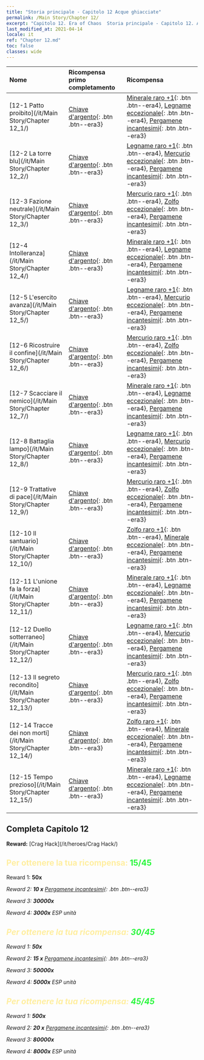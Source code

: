 ```yaml
---
title: "Storia principale - Capitolo 12 Acque ghiacciate"
permalink: /Main Story/Chapter 12/
excerpt: "Capitolo 12. Era of Chaos  Storia principale - Capitolo 12. Acque ghiacciate"
last_modified_at: 2021-04-14
locale: it
ref: "Chapter 12.md"
toc: false
classes: wide
---
```


  | Nome |  Ricompensa primo completamento | Ricompensa |
  |:------------|:------------|:------------| 
  | [12-1 Patto proibito](/it/Main Story/Chapter 12_1/) | [Chiave d'argento](/it/Items/con_693/){: .btn .btn--era3} | [Minerale raro +1](/it/Items/mat_40/){: .btn .btn--era4}, [Legname eccezionale](/it/Items/mat_34/){: .btn .btn--era4}, [Pergamene incantesimi](/it/Items/con_694/){: .btn .btn--era3} |
  | [12-2 La torre blu](/it/Main Story/Chapter 12_2/) | [Chiave d'argento](/it/Items/con_693/){: .btn .btn--era3} | [Legname raro +1](/it/Items/mat_41/){: .btn .btn--era4}, [Mercurio eccezionale](/it/Items/mat_35/){: .btn .btn--era4}, [Pergamene incantesimi](/it/Items/con_694/){: .btn .btn--era3} |
  | [12-3 Fazione neutrale](/it/Main Story/Chapter 12_3/) | [Chiave d'argento](/it/Items/con_693/){: .btn .btn--era3} | [Mercurio raro +1](/it/Items/mat_42/){: .btn .btn--era4}, [Zolfo eccezionale](/it/Items/mat_36/){: .btn .btn--era4}, [Pergamene incantesimi](/it/Items/con_694/){: .btn .btn--era3} |
  | [12-4 Intolleranza](/it/Main Story/Chapter 12_4/) | [Chiave d'argento](/it/Items/con_693/){: .btn .btn--era3} | [Minerale raro +1](/it/Items/mat_40/){: .btn .btn--era4}, [Legname eccezionale](/it/Items/mat_34/){: .btn .btn--era4}, [Pergamene incantesimi](/it/Items/con_694/){: .btn .btn--era3} |
  | [12-5 L'esercito avanza](/it/Main Story/Chapter 12_5/) | [Chiave d'argento](/it/Items/con_693/){: .btn .btn--era3} | [Legname raro +1](/it/Items/mat_41/){: .btn .btn--era4}, [Mercurio eccezionale](/it/Items/mat_35/){: .btn .btn--era4}, [Pergamene incantesimi](/it/Items/con_694/){: .btn .btn--era3} |
  | [12-6 Ricostruire il confine](/it/Main Story/Chapter 12_6/) | [Chiave d'argento](/it/Items/con_693/){: .btn .btn--era3} | [Mercurio raro +1](/it/Items/mat_42/){: .btn .btn--era4}, [Zolfo eccezionale](/it/Items/mat_36/){: .btn .btn--era4}, [Pergamene incantesimi](/it/Items/con_694/){: .btn .btn--era3} |
  | [12-7 Scacciare il nemico](/it/Main Story/Chapter 12_7/) | [Chiave d'argento](/it/Items/con_693/){: .btn .btn--era3} | [Minerale raro +1](/it/Items/mat_40/){: .btn .btn--era4}, [Legname eccezionale](/it/Items/mat_34/){: .btn .btn--era4}, [Pergamene incantesimi](/it/Items/con_694/){: .btn .btn--era3} |
  | [12-8 Battaglia lampo](/it/Main Story/Chapter 12_8/) | [Chiave d'argento](/it/Items/con_693/){: .btn .btn--era3} | [Legname raro +1](/it/Items/mat_41/){: .btn .btn--era4}, [Mercurio eccezionale](/it/Items/mat_35/){: .btn .btn--era4}, [Pergamene incantesimi](/it/Items/con_694/){: .btn .btn--era3} |
  | [12-9 Trattative di pace](/it/Main Story/Chapter 12_9/) | [Chiave d'argento](/it/Items/con_693/){: .btn .btn--era3} | [Mercurio raro +1](/it/Items/mat_42/){: .btn .btn--era4}, [Zolfo eccezionale](/it/Items/mat_36/){: .btn .btn--era4}, [Pergamene incantesimi](/it/Items/con_694/){: .btn .btn--era3} |
  | [12-10 Il santuario](/it/Main Story/Chapter 12_10/) | [Chiave d'argento](/it/Items/con_693/){: .btn .btn--era3} | [Zolfo raro +1](/it/Items/mat_43/){: .btn .btn--era4}, [Minerale eccezionale](/it/Items/mat_33/){: .btn .btn--era4}, [Pergamene incantesimi](/it/Items/con_694/){: .btn .btn--era3} |
  | [12-11 L'unione fa la forza](/it/Main Story/Chapter 12_11/) | [Chiave d'argento](/it/Items/con_693/){: .btn .btn--era3} | [Minerale raro +1](/it/Items/mat_40/){: .btn .btn--era4}, [Legname eccezionale](/it/Items/mat_34/){: .btn .btn--era4}, [Pergamene incantesimi](/it/Items/con_694/){: .btn .btn--era3} |
  | [12-12 Duello sotterraneo](/it/Main Story/Chapter 12_12/) | [Chiave d'argento](/it/Items/con_693/){: .btn .btn--era3} | [Legname raro +1](/it/Items/mat_41/){: .btn .btn--era4}, [Mercurio eccezionale](/it/Items/mat_35/){: .btn .btn--era4}, [Pergamene incantesimi](/it/Items/con_694/){: .btn .btn--era3} |
  | [12-13 Il segreto recondito](/it/Main Story/Chapter 12_13/) | [Chiave d'argento](/it/Items/con_693/){: .btn .btn--era3} | [Mercurio raro +1](/it/Items/mat_42/){: .btn .btn--era4}, [Zolfo eccezionale](/it/Items/mat_36/){: .btn .btn--era4}, [Pergamene incantesimi](/it/Items/con_694/){: .btn .btn--era3} |
  | [12-14 Tracce dei non morti](/it/Main Story/Chapter 12_14/) | [Chiave d'argento](/it/Items/con_693/){: .btn .btn--era3} | [Zolfo raro +1](/it/Items/mat_43/){: .btn .btn--era4}, [Minerale eccezionale](/it/Items/mat_33/){: .btn .btn--era4}, [Pergamene incantesimi](/it/Items/con_694/){: .btn .btn--era3} |
  | [12-15 Tempo prezioso](/it/Main Story/Chapter 12_15/) | [Chiave d'argento](/it/Items/con_693/){: .btn .btn--era3} | [Minerale raro +1](/it/Items/mat_40/){: .btn .btn--era4}, [Legname eccezionale](/it/Items/mat_34/){: .btn .btn--era4}, [Pergamene incantesimi](/it/Items/con_694/){: .btn .btn--era3} |


## Completa Capitolo 12

 **Reward:** [Crag Hack](/it/heroes/Crag Hack/)



## <span style="color: #ffeea0">Per ottenere la tua ricompensa: </span><span style="color: #27f73a">15/45</span>

 Reward 1:  **50x** <i class="fas fa-gem"/>

 Reward 2: **10 x** [Pergamene incantesimi](/it/Items/con_694/){: .btn .btn--era3}

 Reward 3:  **30000x** <i class="fas fa-coins"/>

 Reward 4:  **3000x** ESP unità



## <span style="color: #ffeea0">Per ottenere la tua ricompensa: </span><span style="color: #27f73a">30/45</span>

 Reward 1:  **50x** <i class="fas fa-gem"/>

 Reward 2: **15 x** [Pergamene incantesimi](/it/Items/con_694/){: .btn .btn--era3}

 Reward 3:  **50000x** <i class="fas fa-coins"/>

 Reward 4:  **5000x** ESP unità



## <span style="color: #ffeea0">Per ottenere la tua ricompensa: </span><span style="color: #27f73a">45/45</span>

 Reward 1:  **500x** <i class="fas fa-gem"/>

 Reward 2: **20 x** [Pergamene incantesimi](/it/Items/con_694/){: .btn .btn--era3}

 Reward 3:  **80000x** <i class="fas fa-coins"/>

 Reward 4:  **8000x** ESP unità

